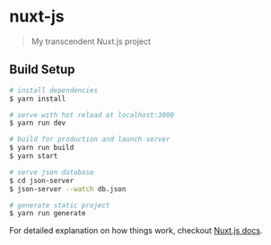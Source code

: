 # nuxt-js

> My transcendent Nuxt.js project

## Build Setup

``` bash
# install dependencies
$ yarn install

# serve with hot reload at localhost:3000
$ yarn run dev

# build for production and launch server
$ yarn run build
$ yarn start

# serve json database
$ cd json-server
$ json-server --watch db.json

# generate static project
$ yarn run generate
```

For detailed explanation on how things work, checkout [Nuxt.js docs](https://nuxtjs.org).
